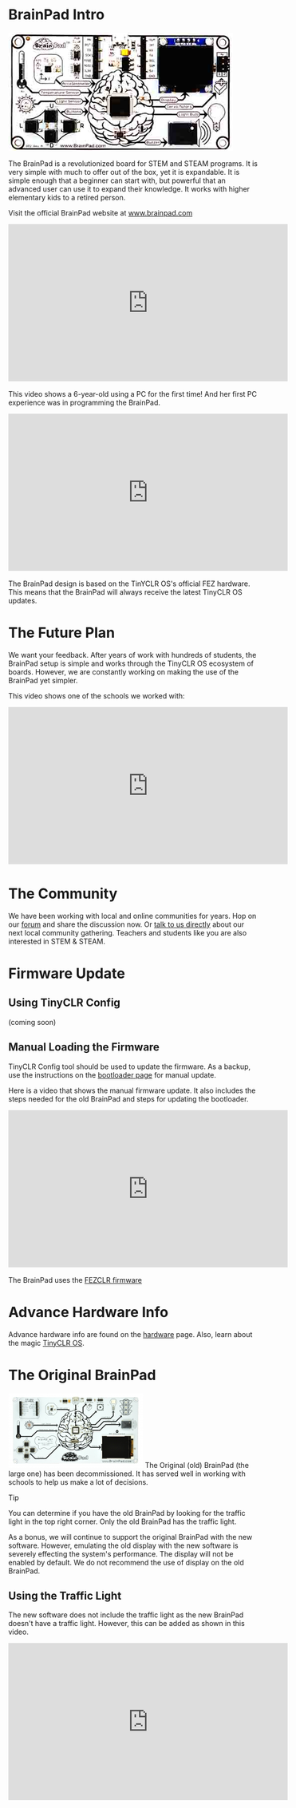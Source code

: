 # BrainPad Intro
![BrainPad](../hardware/products/images/brainpad.jpg) 

The BrainPad is a revolutionized board for STEM and STEAM programs. It is very simple with much to offer out of the box, yet it is expandable. It is simple enough that a beginner can start with, but powerful that an advanced user can use it to expand their knowledge. It works with higher elementary kids to a retired person.

Visit the official BrainPad website at www.brainpad.com

<iframe width="560" height="315" src="https://www.youtube.com/embed/EKK_CfSFAHc" frameborder="0" allowfullscreen></iframe>

This video shows a 6-year-old using a PC for the first time! And her first PC experience was in programming the BrainPad.

<iframe width="560" height="315" src="https://www.youtube.com/embed/vCylsiJp4U8" frameborder="0" allowfullscreen></iframe>

The BrainPad design is based on the TinYCLR OS's official FEZ hardware. This means that the BrainPad will always receive the latest TinyCLR OS updates.

# The Future Plan
We want your feedback. After years of work with hundreds of students, the BrainPad setup is simple and works through the TinyCLR OS ecosystem of boards. However, we are constantly working on making the use of the BrainPad yet simpler.

This video shows one of the schools we worked with:

<iframe width="560" height="315" src="https://www.youtube.com/embed/U8yOwRuEiKE" frameborder="0" allowfullscreen></iframe>

# The Community
We have been working with local and online communities for years. Hop on our [forum](https://forums.ghielectronics.com/c/brainpad) and share the discussion now. Or [talk to us directly](http://brainpad.com/contact-us/) about our next local community gathering. Teachers and students like you are also interested in STEM & STEAM.

# Firmware Update

## Using TinyCLR Config
(coming soon)

## Manual Loading the Firmware
TinyCLR Config tool should be used to update the firmware. As a backup, use the instructions on the [bootloader page](../hardware/loaders/ghi_bootloader.md) for manual update.

Here is a video that shows the manual firmware update. It also includes the steps needed for the old BrainPad and steps for updating the bootloader.

<iframe width="560" height="315" src="https://www.youtube.com/embed/dLlGMwuNZcc" frameborder="0" allowfullscreen></iframe>

 The BrainPad uses the [FEZCLR firmware](../tinyclr/downloads.md#fezclr)

# Advance Hardware Info
Advance hardware info are found on the [hardware](../hardware/products/brainpad.md) page. Also, learn about the magic [TinyCLR OS](../tinyclr/intro.md). 

# The Original BrainPad
![BrainPad](../hardware/products/images/original-brainpad.jpg) 
The Original (old) BrainPad (the large one) has been decommissioned. It has served well in working with schools to help us make a lot of decisions. 

> [!Tip]
> You can determine if you have the old BrainPad by looking for the traffic light in the top right corner. Only the old BrainPad has the traffic light.

As a bonus, we will continue to support the original BrainPad with the new software. However, emulating the old display with the new software is severely effecting the system's performance. The display will not be enabled by default. We do not recommend the use of display on the old BrainPad.

## Using the Traffic Light
The new software does not include the traffic light as the new BrainPad doesn't have a traffic light. However, this can be added as shown in this video.

<iframe width="560" height="315" src="https://www.youtube.com/embed/Od7bU2rR5Vg" frameborder="0" allowfullscreen></iframe>


